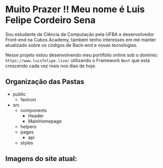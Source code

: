 # Muito Prazer !! Meu nome é Luis Felipe Cordeiro Sena

Sou estudante de Ciência da Computação pela UFBA e desenvolvedor Front-end na Cubos Academy, também tenho interesses em me manter atualizado sobre os códigos de Back-end e novas tecnologias.

Nesse projeto estou desenvolvendo meu portifólio online sob o domínio: `https://www.luisfelipe.live/` utilizando o Framework `Next` que está crescendo cada vez mais nos dias de hoje.

## Organização das Pastas

- public
  - favicon
- src
  - components
    - Header
    - MainHomepage
  - helpers
  - pages
    - api
  - styles

## Imagens do site atual:
